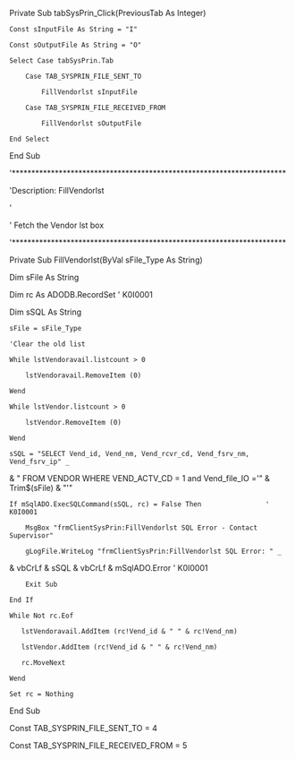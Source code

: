 Private Sub tabSysPrin_Click(PreviousTab As Integer)
 
    Const sInputFile As String = "I"

    Const sOutputFile As String = "O"
 
    Select Case tabSysPrin.Tab

        Case TAB_SYSPRIN_FILE_SENT_TO

            FillVendorlst sInputFile

        Case TAB_SYSPRIN_FILE_RECEIVED_FROM

            FillVendorlst sOutputFile

    End Select

 
End Sub
 
'**********************************************************************

'Description:   FillVendorlst

'

'               Fetch the Vendor lst box

'**********************************************************************

Private Sub FillVendorlst(ByVal sFile_Type As String)
 
Dim sFile                   As String

Dim rc                      As ADODB.RecordSet                      ' K0I0001

Dim sSQL                    As String
 
    sFile = sFile_Type
 
    'Clear the old list

    While lstVendoravail.listcount > 0

        lstVendoravail.RemoveItem (0)

    Wend

    While lstVendor.listcount > 0

        lstVendor.RemoveItem (0)

    Wend
 
    sSQL = "SELECT Vend_id, Vend_nm, Vend_rcvr_cd, Vend_fsrv_nm, Vend_fsrv_ip" _
& " FROM VENDOR WHERE VEND_ACTV_CD = 1 and Vend_file_IO ='" & Trim$(sFile) & "'"

    If mSqlADO.ExecSQLCommand(sSQL, rc) = False Then                ' K0I0001

        MsgBox "frmClientSysPrin:FillVendorlst SQL Error - Contact Supervisor"

        gLogFile.WriteLog "frmClientSysPrin:FillVendorlst SQL Error: " _
& vbCrLf & sSQL & vbCrLf & mSqlADO.Error                ' K0I0001

        Exit Sub

    End If
 
    While Not rc.Eof

       lstVendoravail.AddItem (rc!Vend_id & " " & rc!Vend_nm)

       lstVendor.AddItem (rc!Vend_id & " " & rc!Vend_nm)

       rc.MoveNext

    Wend
 
    Set rc = Nothing
 
End Sub
 
Const TAB_SYSPRIN_FILE_SENT_TO = 4

Const TAB_SYSPRIN_FILE_RECEIVED_FROM = 5
